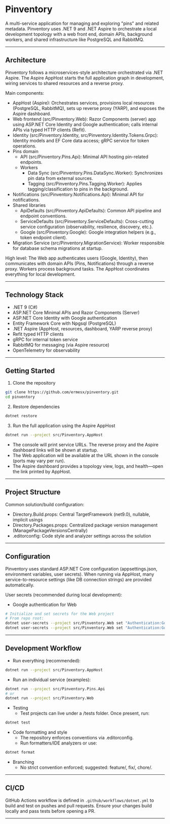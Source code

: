 # Pinventory

A multi-service application for managing and exploring "pins" and related metadata. Pinventory uses .NET 9 and .NET Aspire to orchestrate a local development topology with a web front end, domain APIs, background workers, and shared infrastructure like PostgreSQL and RabbitMQ.

---

## Architecture

Pinventory follows a microservices-style architecture orchestrated via .NET Aspire. The Aspire AppHost starts the full application graph in development, wiring services to shared resources and a reverse proxy.

Main components:
- AppHost (Aspire): Orchestrates services, provisions local resources (PostgreSQL, RabbitMQ), sets up reverse proxy (YARP), and exposes the Aspire dashboard.
- Web frontend (src/Pinventory.Web): Razor Components (server) app using ASP.NET Core Identity and Google authentication; calls internal APIs via typed HTTP clients (Refit).
- Identity (src/Pinventory.Identity, src/Pinventory.Identity.Tokens.Grpc): Identity models and EF Core data access; gRPC service for token operations.
- Pins domain
  - API (src/Pinventory.Pins.Api): Minimal API hosting pin-related endpoints.
  - Workers
    - Data Sync (src/Pinventory.Pins.DataSync.Worker): Synchronizes pin data from external sources.
    - Tagging (src/Pinventory.Pins.Tagging.Worker): Applies tagging/classification to pins in the background.
- Notifications (src/Pinventory.Notifications.Api): Minimal API for notifications.
- Shared libraries
  - ApiDefaults (src/Pinventory.ApiDefaults): Common API pipeline and endpoint conventions.
  - ServiceDefaults (src/Pinventory.ServiceDefaults): Cross-cutting service configuration (observability, resilience, discovery, etc.).
  - Google (src/Pinventory.Google): Google integration helpers (e.g., token endpoint client).
- Migration Service (src/Pinventory.MigrationService): Worker responsible for database schema migrations at startup.

High level: The Web app authenticates users (Google, Identity), then communicates with domain APIs (Pins, Notifications) through a reverse proxy. Workers process background tasks. The AppHost coordinates everything for local development.

---

## Technology Stack

- .NET 9 (C#)
- ASP.NET Core Minimal APIs and Razor Components (Server)
- ASP.NET Core Identity with Google authentication
- Entity Framework Core with Npgsql (PostgreSQL)
- .NET Aspire (AppHost, resources, dashboard, YARP reverse proxy)
- Refit typed HTTP clients
- gRPC for internal token service
- RabbitMQ for messaging (via Aspire resource)
- OpenTelemetry for observability

---

## Getting Started

1) Clone the repository

```bash
git clone https://github.com/ermesx/pinventory.git
cd pinventory
```

2) Restore dependencies

```bash
dotnet restore
```

3) Run the full application using the Aspire AppHost

```bash
dotnet run --project src/Pinventory.AppHost
```

- The console will print service URLs. The reverse proxy and the Aspire dashboard links will be shown at startup.
- The Web application will be available at the URL shown in the console (ports may vary per run).
- The Aspire dashboard provides a topology view, logs, and health—open the link printed by AppHost.

---

## Project Structure

Common solution/build configuration:
- Directory.Build.props: Central TargetFramework (net9.0), nullable, implicit usings
- Directory.Packages.props: Centralized package version management (ManagePackageVersionsCentrally)
- .editorconfig: Code style and analyzer settings across the solution

---

## Configuration

Pinventory uses standard ASP.NET Core configuration (appsettings.json, environment variables, user secrets). When running via AppHost, many service-to-resource settings (like DB connection strings) are provided automatically.

User secrets (recommended during local development):
- Google authentication for Web

```bash
# Initialize and set secrets for the Web project
# From repo root:
dotnet user-secrets --project src/Pinventory.Web set "Authentication:Google:ClientId" "<your-client-id>"
dotnet user-secrets --project src/Pinventory.Web set "Authentication:Google:ClientSecret" "<your-client-secret>"
```

---

## Development Workflow

- Run everything (recommended):

```bash
dotnet run --project src/Pinventory.AppHost
```

- Run an individual service (examples):

```bash
dotnet run --project src/Pinventory.Pins.Api
# or
dotnet run --project src/Pinventory.Web
```

- Testing
  - Test projects can live under a /tests folder. Once present, run:

```bash
dotnet test
```

- Code formatting and style
  - The repository enforces conventions via .editorconfig.
  - Run formatters/IDE analyzers or use:

```bash
dotnet format
```

- Branching
  - No strict convention enforced; suggested: feature/<short-name>, fix/<short-name>, chore/<short-name>.

---

## CI/CD

GitHub Actions workflow is defined in `.github/workflows/dotnet.yml` to build and test on pushes and pull requests. Ensure your changes build locally and pass tests before opening a PR.

---

